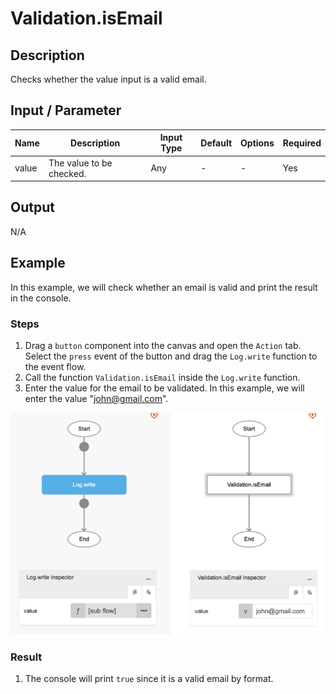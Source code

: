 # Validation.isEmail

## Description

Checks whether the value input is a valid email.

## Input / Parameter

| Name | Description | Input Type | Default | Options | Required |
| ------ | ------ | ------ | ------ | ------ | ------ |
| value | The value to be checked. | Any | - | - | Yes |

## Output

N/A

## Example

In this example, we will check whether an email is valid and print the result in the console.

### Steps

1. Drag a `button` component into the canvas and open the `Action` tab. Select the `press` event of the button and drag the `Log.write` function to the event flow.
2. Call the function `Validation.isEmail` inside the `Log.write` function.
3. Enter the value for the email to be validated. In this example, we will enter the value "john@gmail.com".

![](./isEmail-step-1.png)

### Result

1. The console will print `true` since it is a valid email by format.